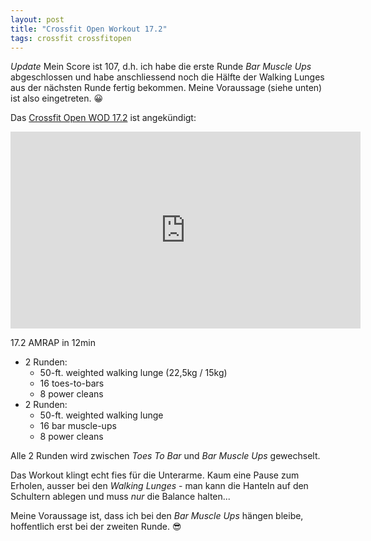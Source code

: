 ```yaml
---
layout: post
title: "Crossfit Open Workout 17.2"
tags: crossfit crossfitopen
---
```

*Update* Mein Score ist 107, d.h. ich habe die erste Runde *Bar Muscle Ups* abgeschlossen und habe anschliessend noch die Hälfte der Walking Lunges aus der nächsten Runde fertig bekommen. Meine Voraussage (siehe unten) ist also eingetreten. 😀

Das [Crossfit Open WOD 17.2][0] ist angekündigt:

<iframe width="560" height="315" src="https://www.youtube-nocookie.com/embed/tMarGTHymeA" frameborder="0" allowfullscreen></iframe>

17.2 AMRAP in 12min

* 2 Runden:
  *  50-ft. weighted walking lunge (22,5kg / 15kg)
  *  16 toes-to-bars
  *  8 power cleans
* 2 Runden:
  * 50-ft. weighted walking lunge
  * 16 bar muscle-ups
  * 8 power cleans

Alle 2 Runden wird zwischen *Toes To Bar* und *Bar Muscle Ups* gewechselt.

Das Workout klingt echt fies für die Unterarme. Kaum eine Pause zum Erholen, ausser bei den *Walking Lunges* - man kann die Hanteln auf den Schultern ablegen und muss *nur* die Balance halten...

Meine Voraussage ist, dass ich bei den *Bar Muscle Ups* hängen bleibe, hoffentlich erst bei der zweiten Runde. 😎

[0]: https://games.crossfit.com/workouts/open/2017/17.2?division=1&workout_type=rx
